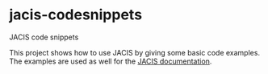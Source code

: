 # jacis-codesnippets

JACIS code snippets

This project shows how to use JACIS by giving some basic code examples.
The examples are used as well for the [JACIS documentation](https://github.com/JanWiemer/jacis/wiki).

